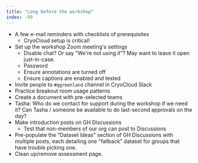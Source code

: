 ```yaml
---
title: "Long before the workshop"
index: -99
---
```


* A few e-mail reminders with checklists of prerequisites
    * CryoCloud setup is critical!
* Set up the workshop Zoom meeting's settings
    * Disable chat? Or say "We're not using it"? May want to leave it open
      just-in-case.
    * Password
    * Ensure annotations are turned off
    * Ensure captions are enabled and tested
* Invite people to `#qgreenland` channel in CryoCloud Slack
* Practice breakout room usage patterns
* Create a document with pre-selected teams
* Tasha: Who do we contact for support during the workshop if we need it? Can Tasha /
  someone be available to do last-second approvals on the day?
* Make introduction posts on GH Discussions
    * Test that non-members of our org can post to Discussions
* Pre-populate the "Dataset Ideas" section of GH Discussions with multiple posts,
  each detailing one "fallback" dataset for groups that have trouble picking one.
* Clean up/remove assessment page.

